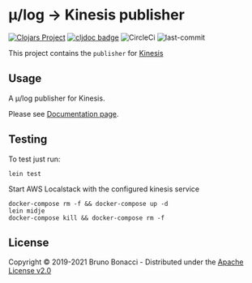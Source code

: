 # μ/log -> Kinesis publisher
[![Clojars Project](https://img.shields.io/clojars/v/com.brunobonacci/mulog.svg)](https://clojars.org/com.brunobonacci/mulog)  [![cljdoc badge](https://cljdoc.org/badge/com.brunobonacci/mulog)](https://cljdoc.org/d/com.brunobonacci/mulog/CURRENT) ![CircleCi](https://img.shields.io/circleci/project/BrunoBonacci/mulog.svg) ![last-commit](https://img.shields.io/github/last-commit/BrunoBonacci/mulog.svg)

This project contains the `publisher` for [Kinesis](https://aws.amazon.com/kinesis/)


## Usage
A μ/log publisher for Kinesis.

Please see [Documentation page](../doc/publishers/kinesis-publisher.md).

## Testing

To test just run:
``` shell
lein test
```


Start AWS Localstack with the configured kinesis service
``` shell
docker-compose rm -f && docker-compose up -d
lein midje
docker-compose kill && docker-compose rm -f
```

## License

Copyright © 2019-2021 Bruno Bonacci - Distributed under the [Apache License v2.0](http://www.apache.org/licenses/LICENSE-2.0)
